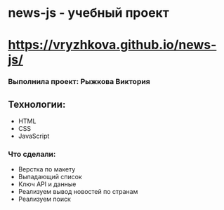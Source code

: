 # news-js - учебный проект

# https://vryzhkova.github.io/news-js/

### Выполнила проект: Рыжкова Виктория

## Технологии:
- HTML
- CSS
- JavaScript

### Что сделали:
- Верстка по макету
- Выпадающий список 
- Ключ API и данные
- Реализуем вывод новостей по странам
- Реализуем поиск